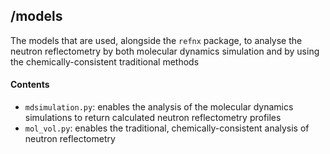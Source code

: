## /models

The models that are used, alongside the `refnx` package, to analyse the neutron reflectometry by both molecular dynamics simulation and by using the chemically-consistent traditional methods

#### Contents

- `mdsimulation.py`: enables the analysis of the molecular dynamics simulations to return calculated neutron reflectometry profiles
- `mol_vol.py`: enables the traditional, chemically-consistent analysis of neutron reflectometry
